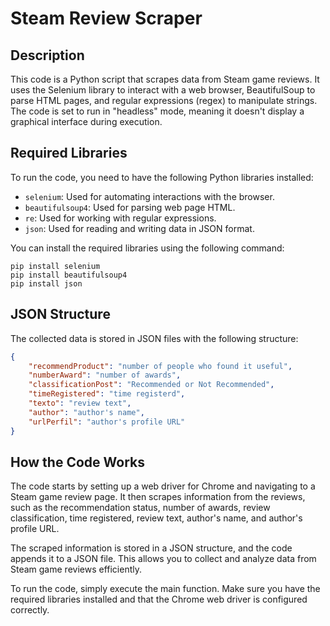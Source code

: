 # Steam Review Scraper

## Description

This code is a Python script that scrapes data from Steam game reviews. It uses the Selenium library to interact with a web browser, BeautifulSoup to parse HTML pages, and regular expressions (regex) to manipulate strings. The code is set to run in "headless" mode, meaning it doesn't display a graphical interface during execution.

## Required Libraries

To run the code, you need to have the following Python libraries installed:

- `selenium`: Used for automating interactions with the browser.
- `beautifulsoup4`: Used for parsing web page HTML.
- `re`: Used for working with regular expressions.
- `json`: Used for reading and writing data in JSON format.

You can install the required libraries using the following command:
```
pip install selenium
pip install beautifulsoup4
pip install json
```

## JSON Structure

The collected data is stored in JSON files with the following structure:


```json
{
    "recommendProduct": "number of people who found it useful",
    "numberAward": "number of awards",
    "classificationPost": "Recommended or Not Recommended",
    "timeRegistered": "time registerd",
    "texto": "review text",
    "author": "author's name",
    "urlPerfil": "author's profile URL"
}
```
## How the Code Works

The code starts by setting up a web driver for Chrome and navigating to a Steam game review page. It then scrapes information from the reviews, such as the recommendation status, number of awards, review classification, time registered, review text, author's name, and author's profile URL.

The scraped information is stored in a JSON structure, and the code appends it to a JSON file. This allows you to collect and analyze data from Steam game reviews efficiently.

To run the code, simply execute the main function. Make sure you have the required libraries installed and that the Chrome web driver is configured correctly.


